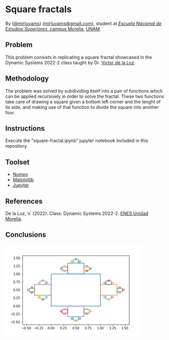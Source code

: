 # Square fractals

By ([@mirluvams](https://github.com/mirluvams)) ([mirluvams@gmail.com](mailto:mirluvams@gmail.com)), student at [*Escuela Nacional de Estudios Superiores*, campus Morelia](https://www.enesmorelia.unam.mx/), [UNAM](https://www.unam.mx/).

## Problem
This problem consists in replicating a square fractal showcased in the Dynamic Systems 2022-2 class taught by Dr. [Victor de la Luz](https://github.com/itztli).

## Methodology
The problem was solved by subdividing itself into a pair of functions which can be applied recursively in order to solve the fractal. These two functions take care of drawing a square given a bottom left corner and the lenght of its side, and making use of that function to divide the square into another four.

## Instructions
Execute the "square-fractal.ipynb" jupyter notebook included in this repository.


## Toolset
* [Numpy](https://numpy.org/)
* [Matplotlib](https://matplotlib.org/)
* [Jupyter](https://jupyter.org/)

## References
De la Luz, V. (2022). Class: Dynamic Systems 2022-2. [ENES Unidad Morelia](https://www.enesmorelia.unam.mx/).

## Conclusions
![](s_square.png)
